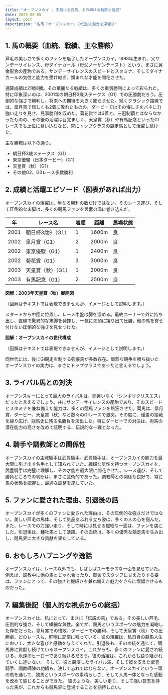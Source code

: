 ```yaml
---
title: "オープンスカイ - 天翔ける白馬、その輝ける軌跡と伝説"
date: 2025-06-05
layout: post
description: "名馬『オープンスカイ』の伝説と魅力を深堀り"
---
```


## 1. 馬の概要（血統、戦績、主な勝鞍）

芦毛の美しさで多くのファンを魅了したオープンスカイ。1998年生まれ、父サンデーサイレンス、母ダイナカール（母父ノーザンテースト）という、まさに黄金配合の産駒である。サンデーサイレンスのスピードとスタミナ、そしてダイナカールの気性と能力を受け継ぎ、類まれな才能を開花させた。

通算成績は21戦8勝。その華麗なる戦績は、多くの重賞勝利によって彩られた。特に印象深いのは、2001年の朝日杯3歳ステークス（G1）での圧勝劇だろう。圧倒的な強さで勝利し、将来への期待を大きく膨らませた。続くクラシック路線では、皐月賞で惜しくも2着に敗れたものの、ダービーではその悔しさをバネに力強い走りを見せ、見事勝利を収めた。菊花賞では3着と、三冠制覇とはならなかったものの、その後の活躍は目覚ましく、天皇賞（秋）や有馬記念といったGIレースでも上位に食い込むなど、常にトップクラスの競走馬として活躍し続けた。

主な勝鞍は以下の通り。

* 朝日杯3歳ステークス（G1）
* 東京優駿（日本ダービー）（G1）
* 天皇賞（秋）（G1）
* その他G2、G3レース多数勝利


## 2. 成績と活躍エピソード（図表があれば出力）

オープンスカイの活躍は、単なる勝利の数だけではない。そのレース運び、そして圧倒的な末脚は、多くの競馬ファンを興奮の渦に巻き込んだ。

| 年 | レース名           | 着順 | 距離 | 馬場状態 |
|---|--------------------|-----|-----|-------|
| 2001 | 朝日杯3歳S（G1） | 1   | 1600m | 良     |
| 2002 | 皐月賞（G1）       | 2   | 2000m | 良     |
| 2002 | 東京優駿（G1）     | 1   | 2400m | 良     |
| 2002 | 菊花賞（G1）       | 3   | 3000m | 良     |
| 2003 | 天皇賞（秋）（G1） | 1   | 2000m | 良     |
| 2003 | 有馬記念（G1）     | 2   | 2500m | 良     |


**図解：2003年天皇賞（秋）展開図**

（図解はテキストでは表現できませんが、イメージとして説明します。）

スタートから中団に位置し、レース中盤は脚を溜める。最終コーナーで外に持ち出し、直線で驚異的な末脚を発揮し、一気に先頭に躍り出て圧勝。他の馬を寄せ付けない圧倒的な強さを見せつけた。


**図解：オープンスカイの世代構成**

（図解はテキストでは表現できませんが、イメージとして説明します。）

同世代には、後にGI競走を制する強豪馬が多数存在。熾烈な競争を勝ち抜いたオープンスカイの実力は、まさにトップクラスであったと言えるでしょう。


## 3. ライバル馬との対決

オープンスキーにとって最大のライバルは、間違いなく「シンボリクリスエス」だったと言えるでしょう。共にサンデーサイレンスの産駒であり、そのスピードとスタミナを兼ね備えた能力は、多くの競馬ファンを熱狂させた。両馬は、皐月賞、ダービー、天皇賞（秋）など数々のGIレースで激突。その度に、僅差の接戦を繰り広げ、競馬史に残る名勝負を演出した。特にダービーでの対決は、両馬の潜在能力の高さを改めて証明する、伝説的な一戦となった。


## 4. 騎手や調教師との関係性

オープンスカイの主戦騎手は武豊騎手。武豊騎手は、オープンスカイの能力を最大限に引き出す名手として知られていた。繊細な気性を持つオープンスカイを、武豊騎手は完璧に理解し、その才能を最大限に開花させた。レース運び、そして勝負どころでの判断は、まさに芸術的であった。調教師との関係も良好で、常に馬の状態を把握し、最適な調整を施していた。


## 5. ファンに愛された理由、引退後の話

オープンスカイが多くのファンに愛された理由は、その圧倒的な強さだけではない。美しい芦毛の馬体、そして気品あふれる立ち姿は、多くの人の心を掴んだ。また、レースでの力強い走り、そして時には見せる繊細な一面は、ファンを虜にした。引退後は、種牡馬として活躍。その血統は、多くの優秀な競走馬を生み出し、競馬界に大きな貢献を果たしている。


## 6. おもしろハプニングや逸話

オープンスカイは、レース以外でも、しばしばユーモラスな一面を見せていた。例えば、調教中に他の馬とじゃれ合ったり、厩舎でスタッフに甘えたりする姿は、ファンにとって、その強さと繊細さを兼ね備えた魅力をさらに増幅させるものだった。


## 7. 編集後記（個人的な視点からの総括）

オープンスカイは、私にとって、まさに「伝説の馬」である。その美しい芦毛、圧倒的な強さ、そして繊細な気性。全てが、競馬というスポーツの魅力を凝縮した存在だった。皐月賞での惜敗、ダービーでの勝利、そして天皇賞（秋）での圧勝劇。どのレースも、鮮明に記憶に残っている。彼の活躍は、私自身の競馬人生において、大きな喜びと感動を与えてくれた。引退後も、その血統を通じて、競馬界に貢献し続けているオープンスカイ。これからも、多くのファンに愛され続ける、永遠のヒーローであり続けるだろう。彼の活躍は、これからも語り継がれていくに違いない。  そして、彼と競演したライバル馬、そして彼を支えた武豊騎手、調教師陣の功績も、決して忘れてはならない。オープンスカイという一頭の馬を通して、競馬というスポーツの素晴らしさ、そして人馬一体となった感動を改めて感じることができた。  彼のような、美しい走り、そして強い意志を持った馬が、これからも競馬界に登場することを期待したい。
